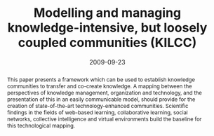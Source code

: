 ---
abstract: This paper presents a framework which can be used to establish knowledge  communities
  to transfer and co-create knowledge. A mapping between the  perspectives of knowledge
  management, organization and technology, and the  presentation of this in an easily
  communicable model, should provide for the creation  of state-of-the-art technology-enhanced
  communities. Scientific findings in the fields of  web-based learning, collaborative
  learning, social networks, collective intelligence  and virtual environments build
  the baseline for this technological mapping.
authors:
- Paul Pöltner
- Thomas Grechenig
date: '2009-09-23'
featured: false
links:
- name: Publik
  url: https://publik.tuwien.ac.at/showentry.php?ID=183640&lang=2
publication_types:
- '1'
publishDate: '2009-09-23'
title: Modelling and managing knowledge-intensive, but loosely coupled communities
  (KILCC)
url_pdf: ''
---
